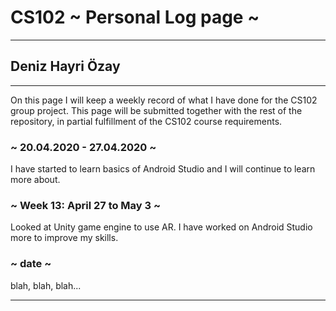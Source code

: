 # CS102 ~ Personal Log page ~
****
## Deniz Hayri Özay
****

On this page I will keep a weekly record of what I have done for the CS102 group project.
This page will be submitted together with the rest of the repository, in partial fulfillment of the CS102 course requirements.

### ~ 20.04.2020 - 27.04.2020 ~
I have started to learn basics of Android Studio and I will continue to learn more about. 
### ~ Week 13: April 27 to May 3 ~
Looked at Unity game engine to use AR.
I have worked on Android Studio more to improve my skills.

### ~ date ~
blah, blah, blah...

****
